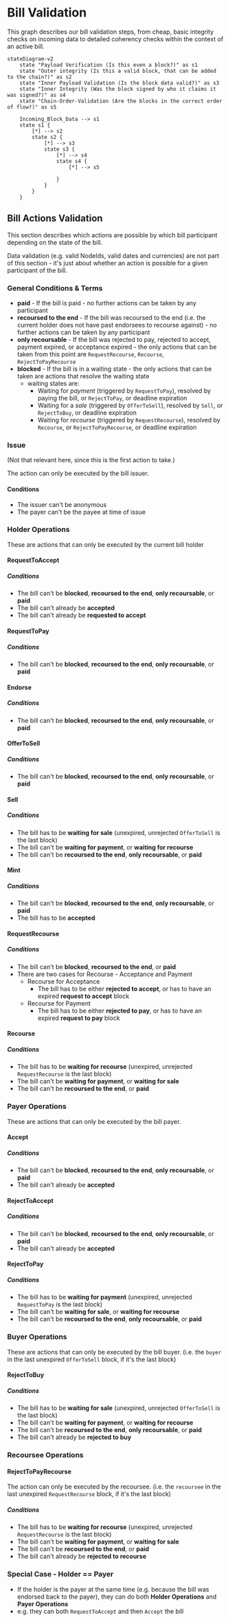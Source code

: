 # Bill Validation

This graph describes our bill validation steps, from cheap, basic integrity checks on incoming data to
detailed coherency checks within the context of an active bill.

```mermaid
stateDiagram-v2
    state "Payload Verification (Is this even a block?)" as s1
    state "Outer integrity (Is this a valid block, that can be added to the chain?)" as s2
    state "Inner Payload Validation (Is the block data valid?)" as s3
    state "Inner Integrity (Was the block signed by who it claims it was signed?)" as s4
    state "Chain-Order-Validation (Are the blocks in the correct order of flow?)" as s5

    Incoming_Block_Data --> s1
    state s1 {
        [*] --> s2
        state s2 {
            [*] --> s3
            state s3 {
                [*] --> s4
                state s4 {
                    [*] --> s5
                    
                }
            }
        }
    }

```

## Bill Actions Validation

This section describes which actions are possible by which bill participant depending on the state of the bill.

Data validation (e.g. valid NodeIds, valid dates and currencies) are not part of this section - it's just about whether an action is possible for a given participant of the bill.

### General Conditions & Terms

* **paid** - If the bill is paid - no further actions can be taken by any participant
* **recoursed to the end** - If the bill was recoursed to the end (i.e. the current holder does not have past endorsees to recourse against) - no further actions can be taken by any participant
* **only recoursable** - If the bill was rejected to pay, rejected to accept, payment expired, or acceptance expired - the only actions that can be taken from this point are `RequestRecourse`, `Recourse`, `RejectToPayRecourse`
* **blocked** - If the bill is in a waiting state - the only actions that can be taken are actions that resolve the waiting state
    * waiting states are:
        * Waiting for *payment* (triggered by `RequestToPay`), resolved by paying the bill, or `RejectToPay`, or deadline expiration
        * Waiting for a *sale* (triggered by `OfferToSell`), resolved by `Sell`, or `RejectToBuy`, or deadline expiration
        * Waiting for *recourse* (triggered by `RequestRecourse`), resolved by `Recourse`, or `RejectToPayRecourse`, or deadline expiration

### Issue

(Not that relevant here, since this is the first action to take.)

The action can only be executed by the bill issuer.

#### Conditions

* The issuer can't be anonymous
* The payer can't be the payee at time of issue

### Holder Operations

These are actions that can only be executed by the current bill holder

#### RequestToAccept

##### Conditions

* The bill can't be **blocked**, **recoursed to the end**, **only recoursable**, or **paid**
* The bill can't already be **accepted**
* The bill can't already be **requested to accept**

#### RequestToPay

##### Conditions

* The bill can't be **blocked**, **recoursed to the end**, **only recoursable**, or **paid**

#### Endorse

##### Conditions

* The bill can't be **blocked**, **recoursed to the end**, **only recoursable**, or **paid**

#### OfferToSell

##### Conditions

* The bill can't be **blocked**, **recoursed to the end**, **only recoursable**, or **paid**

#### Sell

##### Conditions

* The bill has to be **waiting for sale** (unexpired, unrejected `OfferToSell` is the last block)
* The bill can't be **waiting for payment**, or **waiting for recourse**
* The bill can't be **recoursed to the end**, **only recoursable**, or **paid**

#### Mint

##### Conditions

* The bill can't be **blocked**, **recoursed to the end**, **only recoursable**, or **paid**
* The bill has to be **accepted**

#### RequestRecourse

##### Conditions

* The bill can't be **blocked**, **recoursed to the end**, or **paid**
* There are two cases for Recourse - Acceptance and Payment
    * Recourse for Acceptance
        * The bill has to be either **rejected to accept**, or has to have an expired **request to accept** block
    * Recourse for Payment
        * The bill has to be either **rejected to pay**, or has to have an expired **request to pay** block

#### Recourse

##### Conditions

* The bill has to be **waiting for recourse** (unexpired, unrejected `RequestRecourse` is the last block)
* The bill can't be **waiting for payment**, or **waiting for sale**
* The bill can't be **recoursed to the end**, or **paid**

### Payer Operations

These are actions that can only be executed by the bill payer.

#### Accept

##### Conditions

* The bill can't be **blocked**, **recoursed to the end**, **only recoursable**, or **paid**
* The bill can't already be **accepted**

#### RejectToAccept

##### Conditions

* The bill can't be **blocked**, **recoursed to the end**, **only recoursable**, or **paid**
* The bill can't already be **accepted**

#### RejectToPay

##### Conditions

* The bill has to be **waiting for payment** (unexpired, unrejected `RequestToPay` is the last block)
* The bill can't be **waiting for sale**, or **waiting for recourse**
* The bill can't be **recoursed to the end**, **only recoursable**, or **paid**

### Buyer Operations

These are actions that can only be executed by the bill buyer. (i.e. the `buyer` in the last unexpired `OfferToSell` block, if it's the last block)

#### RejectToBuy

##### Conditions

* The bill has to be **waiting for sale** (unexpired, unrejected `OfferToSell` is the last block)
* The bill can't be **waiting for payment**, or **waiting for recourse**
* The bill can't be **recoursed to the end**, **only recoursable**, or **paid**
* The bill can't already be **rejected to buy**

### Recoursee Operations

#### RejectToPayRecourse

The action can only be executed by the recoursee. (i.e. the `recoursee` in the last unexpired `RequestRecourse` block, if it's the last block)

##### Conditions

* The bill has to be **waiting for recourse** (unexpired, unrejected `RequestRecourse` is the last block)
* The bill can't be **waiting for payment**, or **waiting for sale**
* The bill can't be **recoursed to the end**, or **paid**
* The bill can't already be **rejected to recourse**

### Special Case - Holder == Payer

* If the holder is the payer at the same time (e.g. because the bill was endorsed back to the payer), they can do both **Holder Operations** and **Payer Operations**
* e.g. they can both `RequestToAccept` and then `Accept` the bill

